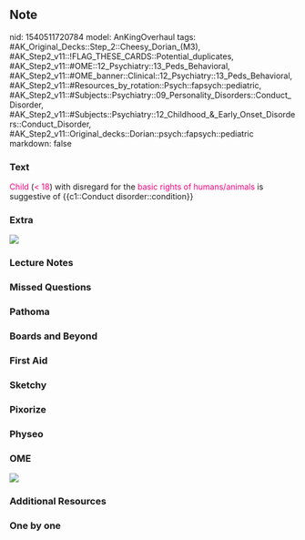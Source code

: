 ## Note
nid: 1540511720784
model: AnKingOverhaul
tags: #AK_Original_Decks::Step_2::Cheesy_Dorian_(M3), #AK_Step2_v11::!FLAG_THESE_CARDS::Potential_duplicates, #AK_Step2_v11::#OME::12_Psychiatry::13_Peds_Behavioral, #AK_Step2_v11::#OME_banner::Clinical::12_Psychiatry::13_Peds_Behavioral, #AK_Step2_v11::#Resources_by_rotation::Psych::fapsych::pediatric, #AK_Step2_v11::#Subjects::Psychiatry::09_Personality_Disorders::Conduct_Disorder, #AK_Step2_v11::#Subjects::Psychiatry::12_Childhood_&_Early_Onset_Disorders::Conduct_Disorder, #AK_Step2_v11::Original_decks::Dorian::psych::fapsych::pediatric
markdown: false

### Text
<font color="#FC0280">Child</font> (<font color="#FC0280"><
18</font>) with disregard for the <font color="#FC0280">basic
rights of humans/animals</font> is suggestive of {{c1::Conduct
disorder::condition}}

### Extra
<img src="paste-2347195332296705.jpg">

### Lecture Notes


### Missed Questions


### Pathoma


### Boards and Beyond


### First Aid


### Sketchy


### Pixorize


### Physeo


### OME
<div class="ome-widget">
  <a href=
  "https://onlinemeded.org/spa/psychiatry/peds-behavioral/acquire?ref=anki">
  <img src="_OME_AnkiFlashcards_Lesson_5.png"></a>
</div>

### Additional Resources


### One by one


